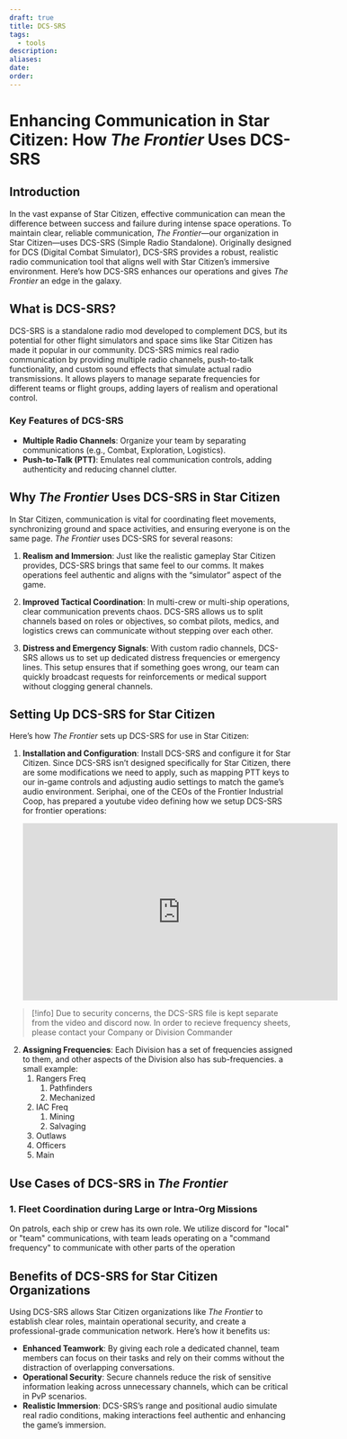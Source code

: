 ```yaml
---
draft: true
title: DCS-SRS
tags:
  - tools
description: 
aliases: 
date: 
order:
---
```

# Enhancing Communication in Star Citizen: How *The Frontier* Uses DCS-SRS

## Introduction
In the vast expanse of Star Citizen, effective communication can mean the difference between success and failure during intense space operations. To maintain clear, reliable communication, *The Frontier*—our organization in Star Citizen—uses DCS-SRS (Simple Radio Standalone). Originally designed for DCS (Digital Combat Simulator), DCS-SRS provides a robust, realistic radio communication tool that aligns well with Star Citizen’s immersive environment. Here’s how DCS-SRS enhances our operations and gives *The Frontier* an edge in the galaxy.

## What is DCS-SRS?
DCS-SRS is a standalone radio mod developed to complement DCS, but its potential for other flight simulators and space sims like Star Citizen has made it popular in our community. DCS-SRS mimics real radio communication by providing multiple radio channels, push-to-talk functionality, and custom sound effects that simulate actual radio transmissions. It allows players to manage separate frequencies for different teams or flight groups, adding layers of realism and operational control.

### Key Features of DCS-SRS
- **Multiple Radio Channels**: Organize your team by separating communications (e.g., Combat, Exploration, Logistics).
- **Push-to-Talk (PTT)**: Emulates real communication controls, adding authenticity and reducing channel clutter.

## Why *The Frontier* Uses DCS-SRS in Star Citizen
In Star Citizen, communication is vital for coordinating fleet movements, synchronizing ground and space activities, and ensuring everyone is on the same page. *The Frontier* uses DCS-SRS for several reasons:

1. **Realism and Immersion**: Just like the realistic gameplay Star Citizen provides, DCS-SRS brings that same feel to our comms. It makes operations feel authentic and aligns with the “simulator” aspect of the game.
  
2. **Improved Tactical Coordination**: In multi-crew or multi-ship operations, clear communication prevents chaos. DCS-SRS allows us to split channels based on roles or objectives, so combat pilots, medics, and logistics crews can communicate without stepping over each other.

3. **Distress and Emergency Signals**: With custom radio channels, DCS-SRS allows us to set up dedicated distress frequencies or emergency lines. This setup ensures that if something goes wrong, our team can quickly broadcast requests for reinforcements or medical support without clogging general channels.

## Setting Up DCS-SRS for Star Citizen
Here’s how *The Frontier* sets up DCS-SRS for use in Star Citizen:

1. **Installation and Configuration**: Install DCS-SRS and configure it for Star Citizen. Since DCS-SRS isn’t designed specifically for Star Citizen, there are some modifications we need to apply, such as mapping PTT keys to our in-game controls and adjusting audio settings to match the game’s audio environment. Seriphai, one of the CEOs of the Frontier Industrial Coop, has prepared a youtube video defining how we setup DCS-SRS for frontier operations:
   
	<iframe width="560" height="315" src="https://www.youtube.com/embed/AAu_Z9Be3Gw" frameborder="0" allow="accelerometer; autoplay; clipboard-write; encrypted-media; gyroscope; picture-in-picture" allowfullscreen></iframe>


> [!info]
> Due to security concerns, the DCS-SRS file is kept separate from the video and discord now. In order to recieve frequency sheets, please contact your Company or Division Commander

2. **Assigning Frequencies**: Each Division has a set of frequencies assigned to them, and other aspects of the Division also has sub-frequencies. a small example:
   1. Rangers Freq
	   1. Pathfinders
	   2. Mechanized
   2. IAC Freq
	   1. Mining
	   2. Salvaging
   3. Outlaws
   4. Officers
   5. Main

## Use Cases of DCS-SRS in *The Frontier*
### 1. Fleet Coordination during Large or Intra-Org Missions
On patrols, each ship or crew has its own role. We utilize discord for "local" or "team" communications, with team leads operating on a "command frequency" to communicate with other parts of the operation


## Benefits of DCS-SRS for Star Citizen Organizations
Using DCS-SRS allows Star Citizen organizations like *The Frontier* to establish clear roles, maintain operational security, and create a professional-grade communication network. Here’s how it benefits us:

- **Enhanced Teamwork**: By giving each role a dedicated channel, team members can focus on their tasks and rely on their comms without the distraction of overlapping conversations.
- **Operational Security**: Secure channels reduce the risk of sensitive information leaking across unnecessary channels, which can be critical in PvP scenarios.
- **Realistic Immersion**: DCS-SRS’s range and positional audio simulate real radio conditions, making interactions feel authentic and enhancing the game’s immersion.

